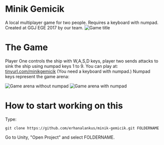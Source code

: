 # Minik Gemicik
A local multiplayer game for two people. Requires a keyboard with numpad. Created at GGJ EGE 2017 by our team.
![Game title](https://raw.githubusercontent.com/erhanalankus/minik-gemicik/master/ss-game-title.jpg)

# The Game
Player One controls the ship with W,A,S,D keys, player two sends attacks to sink the ship using numpad keys 1 to 9. You can play at: [tinyurl.com/minikgemicik](http://tinyurl.com/minikgemicik) (You need a keyboard with numpad.) Numpad keys represent the game arena:

![Game arena without numpad](https://raw.githubusercontent.com/erhanalankus/minik-gemicik/master/ss-without-numpad.png) ![Game arena with numpad](https://raw.githubusercontent.com/erhanalankus/minik-gemicik/master/ss-with-numpad.png)

# How to start working on this
Type:
```
git clone https://github.com/erhanalankus/minik-gemicik.git FOLDERNAME
```
Go to Unity, "Open Project" and select FOLDERNAME.
